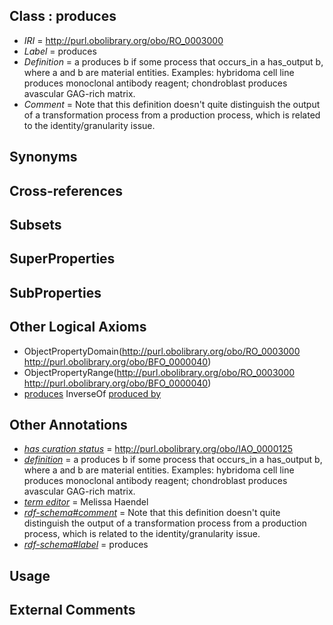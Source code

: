 
## Class : produces

 * *IRI* = http://purl.obolibrary.org/obo/RO_0003000
 * *Label* = produces
 * *Definition* = a produces b if some process that occurs_in a has_output b, where a and b are material entities. Examples: hybridoma cell line produces monoclonal antibody reagent; chondroblast produces avascular GAG-rich matrix.
 * *Comment* = Note that this definition doesn't quite distinguish the output of a transformation process from a production process, which is related to the identity/granularity issue.

## Synonyms


## Cross-references


## Subsets


## SuperProperties


## SubProperties


## Other Logical Axioms

 * ObjectPropertyDomain(<http://purl.obolibrary.org/obo/RO_0003000> <http://purl.obolibrary.org/obo/BFO_0000040>)
 * ObjectPropertyRange(<http://purl.obolibrary.org/obo/RO_0003000> <http://purl.obolibrary.org/obo/BFO_0000040>)
 * [produces](../../RO/00/RO_0003000.md) InverseOf [produced by](../../RO/01/RO_0003001.md)

## Other Annotations

 * *[has curation status](../../IAO/14/IAO_0000114.md)* = http://purl.obolibrary.org/obo/IAO_0000125
 * *[definition](../../IAO/15/IAO_0000115.md)* = a produces b if some process that occurs_in a has_output b, where a and b are material entities. Examples: hybridoma cell line produces monoclonal antibody reagent; chondroblast produces avascular GAG-rich matrix.
 * *[term editor](../../IAO/17/IAO_0000117.md)* = Melissa Haendel
 * *[rdf-schema#comment](../../nt/rdf-schema#comment.md)* = Note that this definition doesn't quite distinguish the output of a transformation process from a production process, which is related to the identity/granularity issue.
 * *[rdf-schema#label](../../el/rdf-schema#label.md)* = produces

## Usage


## External Comments

